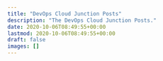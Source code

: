 ```yaml
---
title: "DevOps Cloud Junction Posts"
description: "The DevOps Cloud Junction Posts."
date: 2020-10-06T08:49:55+00:00
lastmod: 2020-10-06T08:49:55+00:00
draft: false
images: []
---
```

